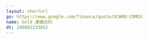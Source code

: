 ```yaml
---
layout: shorturl
go: https://www.google.com/finance/quote/GCW00:COMEX
name: Gold 連續合約
dt: 240802233052
---
```

